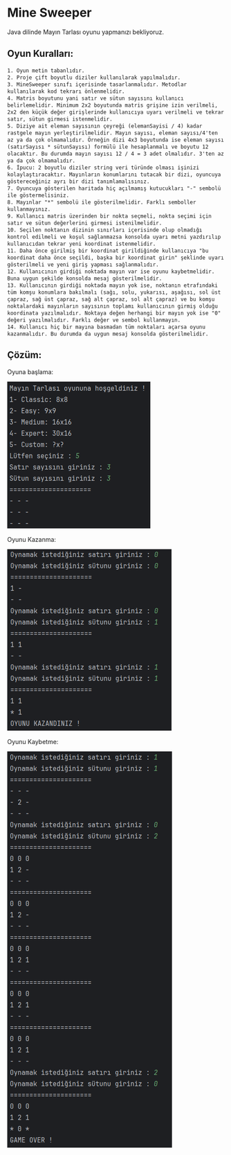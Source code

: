 # Mine Sweeper

Java dilinde Mayın Tarlası oyunu yapmanızı bekliyoruz.

## Oyun Kuralları:

	1. Oyun metin tabanlıdır.
	2. Proje çift boyutlu diziler kullanılarak yapılmalıdır.
	3. MineSweeper sınıfı içerisinde tasarlanmalıdır. Metodlar kullanılarak kod tekrarı önlenmelidir.
	4. Matris boyutunu yani satır ve sütun sayısını kullanıcı belirlemelidir. Minimum 2x2 boyutunda matris grişine izin verilmeli, 2x2 den küçük değer girişlerinde kullanıcıya uyarı verilmeli ve tekrar satır, sütun girmesi istenmelidir.
	5. Diziye ait eleman sayısının çeyreği (elemanSayisi / 4) kadar rastgele mayın yerleştirilmelidir. Mayın sayısı, eleman sayısı/4'ten az ya da çok olmamalıdır. Örneğin dizi 4x3 boyutunda ise eleman sayısı (satırSayısı * sütunSayısı) formülü ile hesaplanmalı ve boyutu 12 olacaktır. Bu durumda mayın sayısı 12 / 4 = 3 adet olmalıdır. 3'ten az ya da çok olmamalıdır.
	6. İpucu: 2 boyutlu diziler string veri türünde olması işinizi kolaylaştıracaktır. Mayınların konumlarını tutacak bir dizi, oyuncuya göstereceğiniz ayrı bir dizi tanımlamalısınız.
	7. Oyuncuya gösterilen haritada hiç açılmamış kutucukları "-" sembolü ile göstermelisiniz.
	8. Mayınlar "*" sembolü ile gösterilmelidir. Farklı semboller kullanmayınız.
	9. Kullanıcı matris üzerinden bir nokta seçmeli, nokta seçimi için satır ve sütun değerlerini girmesi istenilmelidir.
	10. Seçilen noktanın dizinin sınırları içerisinde olup olmadığı kontrol edilmeli ve koşul sağlanmazsa konsolda uyarı metni yazdırılıp kullanıcıdan tekrar yeni koordinat istenmelidir.
	11. Daha önce girilmiş bir koordinat girildiğinde kullanıcıya "bu koordinat daha önce seçildi, başka bir koordinat girin" şeklinde uyarı gösterilmeli ve yeni giriş yapması sağlanmalıdır.
	12. Kullanıcının girdiği noktada mayın var ise oyunu kaybetmelidir. Buna uygun şekilde konsolda mesaj gösterilmelidir.
	13. Kullanıcının girdiği noktada mayın yok ise, noktanın etrafındaki tüm komşu konumlara bakılmalı (sağı, solu, yukarısı, aşağısı, sol üst çapraz, sağ üst çapraz, sağ alt çapraz, sol alt çapraz) ve bu komşu noktalardaki mayınların sayısının toplamı kullanıcının girmiş olduğu koordinata yazılmalıdır. Noktaya değen herhangi bir mayın yok ise "0" değeri yazılmalıdır. Farklı değer ve sembol kullanmayın.
	14. Kullanıcı hiç bir mayına basmadan tüm noktaları açarsa oyunu kazanmalıdır. Bu durumda da uygun mesaj konsolda gösterilmelidir.


## Çözüm:

Oyuna başlama:

![Starting game](/src/img/1.png)

Oyunu Kazanma:

![winning game](/src/img/2.png)

Oyunu Kaybetme:

![losing game](/src/img/3.png)

